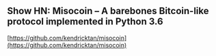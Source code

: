 ## Show HN: Misocoin – A barebones Bitcoin-like protocol implemented in Python 3.6
  
  [https://github.com/kendricktan/misocoin](https://github.com/kendricktan/misocoin)